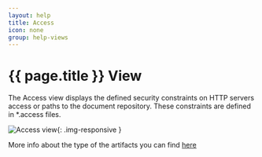 ```yaml
---
layout: help
title: Access
icon: none
group: help-views
---
```


{{ page.title }} View
===

The Access view displays the defined security constraints on HTTP servers access or paths to the document repository. These constraints are defined in \*.access files.

![Access view](images/ide_view_access.png){: .img-responsive }

More info about the type of the artifacts you can find [here](artifacts.html)


